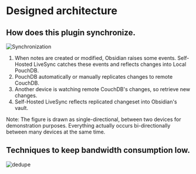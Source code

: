 # Designed architecture

## How does this plugin synchronize.

![Synchronization](../images/1.png)

1. When notes are created or modified, Obsidian raises some events. Self-Hosted LiveSync catches these events and reflects changes into Local PouchDB.
2. PouchDB automatically or manually replicates changes to remote CouchDB.
3. Another device is watching remote CouchDB's changes, so retrieve new changes.
4. Self-Hosted LiveSync reflects replicated changeset into Obsidian's vault.

Note: The figure is drawn as single-directional, between two devices for demonstration purposes. Everything actually occurs bi-directionally between many devices at the same time.

## Techniques to keep bandwidth consumption low.

![dedupe](../images/2.png)